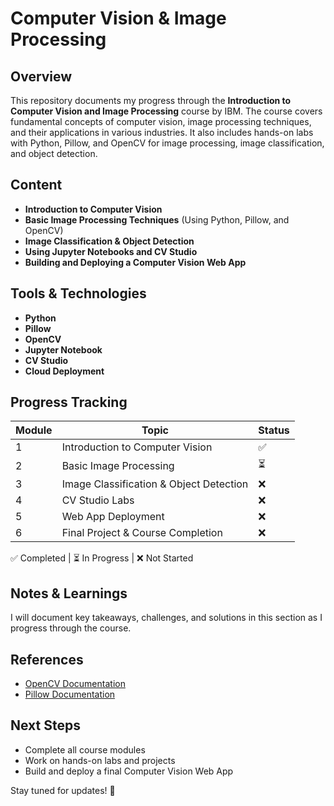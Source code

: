 # Computer Vision & Image Processing

## Overview
This repository documents my progress through the **Introduction to Computer Vision and Image Processing** course by IBM. The course covers fundamental concepts of computer vision, image processing techniques, and their applications in various industries. It also includes hands-on labs with Python, Pillow, and OpenCV for image processing, image classification, and object detection.

## Content
- **Introduction to Computer Vision**
- **Basic Image Processing Techniques** (Using Python, Pillow, and OpenCV)
- **Image Classification & Object Detection**
- **Using Jupyter Notebooks and CV Studio**
- **Building and Deploying a Computer Vision Web App**

## Tools & Technologies
- **Python**
- **Pillow**
- **OpenCV**
- **Jupyter Notebook**
- **CV Studio**
- **Cloud Deployment**

## Progress Tracking
| Module | Topic | Status |
|--------|-------|--------|
| 1 | Introduction to Computer Vision | ✅ |
| 2 | Basic Image Processing | ⏳ |
| 3 | Image Classification & Object Detection | ❌ |
| 4 | CV Studio Labs | ❌ |
| 5 | Web App Deployment | ❌ |
| 6 | Final Project & Course Completion | ❌ |

✅ Completed | ⏳ In Progress | ❌ Not Started


## Notes & Learnings
I will document key takeaways, challenges, and solutions in this section as I progress through the course.

## References
- [OpenCV Documentation]([https://docs.opencv.org/](https://docs.opencv.org/4.x/index.html))
- [Pillow Documentation]([https://pillow.readthedocs.io/en/stable/](https://pillow.readthedocs.io/en/stable/))

## Next Steps
- Complete all course modules
- Work on hands-on labs and projects
- Build and deploy a final Computer Vision Web App

Stay tuned for updates! 🚀

